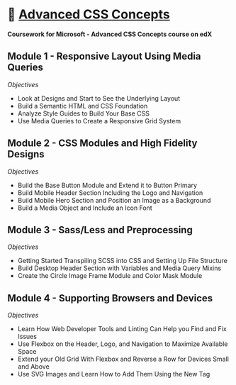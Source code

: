 # 🎨 [Advanced CSS Concepts](https://www.edx.org/course/advanced-css-concepts-1)

**Coursework for Microsoft - Advanced CSS Concepts course on edX**

## Module 1 - Responsive Layout Using Media Queries
_Objectives_
- Look at Designs and Start to See the Underlying Layout
- Build a Semantic HTML and CSS Foundation
- Analyze Style Guides to Build Your Base CSS
- Use Media Queries to Create a Responsive Grid System

## Module 2 - CSS Modules and High Fidelity Designs
_Objectives_
- Build the Base Button Module and Extend it to Button Primary
- Build Mobile Header Section Including the Logo and Navigation
- Build Mobile Hero Section and Position an Image as a Background
- Build a Media Object and Include an Icon Font

## Module 3 - Sass/Less and Preprocessing
_Objectives_
- Getting Started Transpiling SCSS into CSS and Setting Up File Structure
- Build Desktop Header Section with Variables and Media Query Mixins
- Create the Circle Image Frame Module and Color Mask Module

## Module 4 - Supporting Browsers and Devices
_Objectives_
- Learn How Web Developer Tools and Linting Can Help you Find and Fix Issues
- Use Flexbox on the Header, Logo, and Navigation to Maximize Available Space
- Extend your Old Grid With Flexbox and Reverse a Row for Devices Small and Above
- Use SVG Images and Learn How to Add Them Using the New <picture> Tag
  
